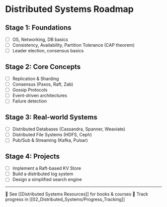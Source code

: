 # Distributed Systems Roadmap

## Stage 1: Foundations
- [ ] OS, Networking, DB basics
- [ ] Consistency, Availability, Partition Tolerance (CAP theorem)
- [ ] Leader election, consensus basics

## Stage 2: Core Concepts
- [ ] Replication & Sharding
- [ ] Consensus (Paxos, Raft, Zab)
- [ ] Gossip Protocols
- [ ] Event-driven architectures
- [ ] Failure detection

## Stage 3: Real-world Systems
- [ ] Distributed Databases (Cassandra, Spanner, Weaviate)
- [ ] Distributed File Systems (HDFS, Ceph)
- [ ] Pub/Sub & Streaming (Kafka, Pulsar)

## Stage 4: Projects
- [ ] Implement a Raft-based KV Store
- [ ] Build a distributed log system
- [ ] Design a simplified search engine

---
🔗 See [[Distributed Systems Resources]] for books & courses
📌 Track progress in [[02_Distributed_Systems/Progress_Tracking]]
